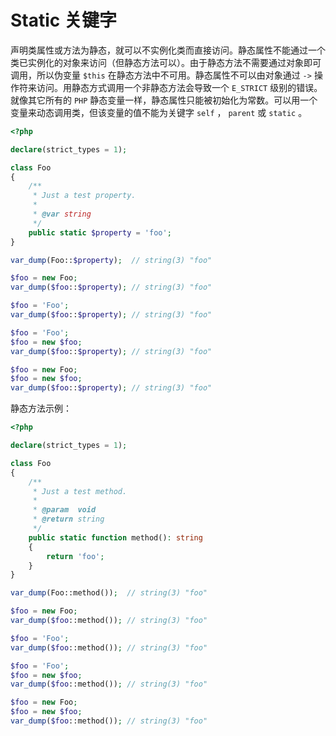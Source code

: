 # Static 关键字

声明类属性或方法为静态，就可以不实例化类而直接访问。静态属性不能通过一个类已实例化的对象来访问（但静态方法可以）。由于静态方法不需要通过对象即可调用，所以伪变量 `$this` 在静态方法中不可用。静态属性不可以由对象通过 `->` 操作符来访问。用静态方式调用一个非静态方法会导致一个 `E_STRICT` 级别的错误。就像其它所有的 `PHP` 静态变量一样，静态属性只能被初始化为常数。可以用一个变量来动态调用类，但该变量的值不能为关键字 `self` ， `parent` 或 `static` 。

```php
<?php

declare(strict_types = 1);

class Foo
{
    /**
     * Just a test property.
     *
     * @var string
     */
    public static $property = 'foo';
}

var_dump(Foo::$property);  // string(3) "foo"

$foo = new Foo;
var_dump($foo::$property); // string(3) "foo"

$foo = 'Foo';
var_dump($foo::$property); // string(3) "foo"

$foo = 'Foo';
$foo = new $foo;
var_dump($foo::$property); // string(3) "foo"

$foo = new Foo;
$foo = new $foo;
var_dump($foo::$property); // string(3) "foo"

```

静态方法示例：

```php
<?php

declare(strict_types = 1);

class Foo
{
    /**
     * Just a test method.
     *
     * @param  void
     * @return string
     */
    public static function method(): string
    {
        return 'foo';
    }
}

var_dump(Foo::method());  // string(3) "foo"

$foo = new Foo;
var_dump($foo::method()); // string(3) "foo"

$foo = 'Foo';
var_dump($foo::method()); // string(3) "foo"

$foo = 'Foo';
$foo = new $foo;
var_dump($foo::method()); // string(3) "foo"

$foo = new Foo;
$foo = new $foo;
var_dump($foo::method()); // string(3) "foo"

```

